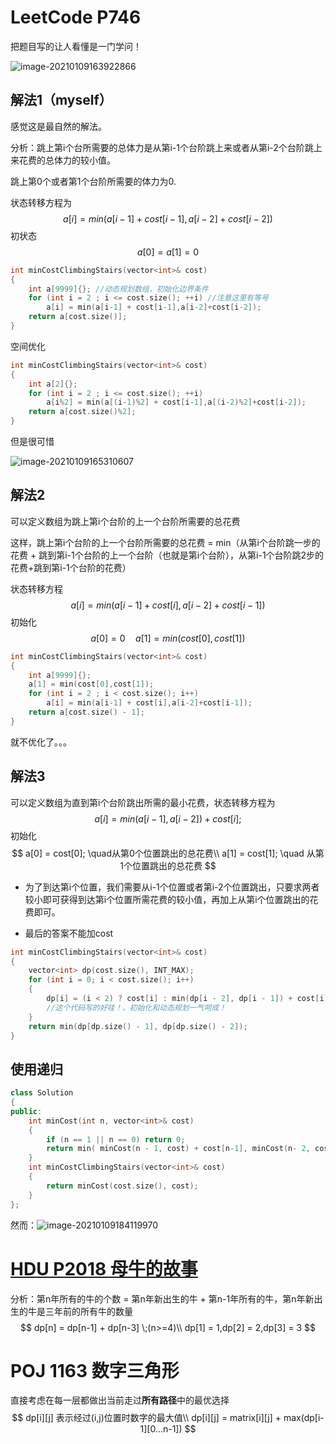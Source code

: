 

# LeetCode P746

把题目写的让人看懂是一门学问！

 ![image-20210109163922866](E:\C-NoteBook\算法\动态规划\1维动态规划.assets\image-20210109163922866.png)

## 解法1（myself）

感觉这是最自然的解法。

分析：跳上第i个台所需要的总体力是从第i-1个台阶跳上来或者从第i-2个台阶跳上来花费的总体力的较小值。

跳上第0个或者第1个台阶所需要的体力为0.

状态转移方程为
$$
a[i] = min(a[i-1]+cost[i-1],a[i-2]+cost[i-2])
$$
初状态
$$
a[0] = a[1] = 0
$$

```c++
int minCostClimbingStairs(vector<int>& cost)
{
    int a[9999]{}; //动态规划数组，初始化边界条件
    for (int i = 2 ; i <= cost.size(); ++i) //注意这里有等号
        a[i] = min(a[i-1] + cost[i-1],a[i-2]+cost[i-2]);
    return a[cost.size()];
}
```

空间优化

```c++
int minCostClimbingStairs(vector<int>& cost)
{
    int a[2]{};
    for (int i = 2 ; i <= cost.size(); ++i)
        a[i%2] = min(a[(i-1)%2] + cost[i-1],a[(i-2)%2]+cost[i-2]);
    return a[cost.size()%2];
}
```

但是很可惜

![image-20210109165310607](E:\C-NoteBook\算法\动态规划\1维动态规划.assets\image-20210109165310607.png)

## 解法2

可以定义数组为跳上第i个台阶的上一个台阶所需要的总花费

这样，跳上第i个台阶的上一个台阶所需要的总花费 = min（从第i个台阶跳一步的花费 + 跳到第i-1个台阶的上一个台阶（也就是第i个台阶），从第i-1个台阶跳2步的花费+跳到第i-1个台阶的花费）

状态转移方程
$$
a[i] = min(a[i-1]+cost[i],a[i-2]+cost[i-1])
$$
初始化
$$
a[0] = 0\quad a[1] = min(cost[0],cost[1])
$$

```c++
int minCostClimbingStairs(vector<int>& cost)
{
    int a[9999]{};
    a[1] = min(cost[0],cost[1]);
    for (int i = 2 ; i < cost.size(); i++)
        a[i] = min(a[i-1] + cost[i],a[i-2]+cost[i-1]);
    return a[cost.size() - 1];
}
```

就不优化了。。。

## 解法3

可以定义数组为直到第i个台阶跳出所需的最小花费，状态转移方程为
$$
a[i] = min(a[i-1],a[i-2]) + cost[i];
$$
初始化
$$
a[0] = cost[0]; \quad从第0个位置跳出的总花费\\
a[1] = cost[1]; \quad 从第1个位置跳出的总花费
$$

- 为了到达第i个位置，我们需要从i-1个位置或者第i-2个位置跳出，只要求两者较小即可获得到达第i个位置所需花费的较小值，再加上从第i个位置跳出的花费即可。

- 最后的答案不能加cost

```c++
int minCostClimbingStairs(vector<int>& cost)
{
    vector<int> dp(cost.size(), INT_MAX);
    for (int i = 0; i < cost.size(); i++) 
    {
        dp[i] = (i < 2) ? cost[i] : min(dp[i - 2], dp[i - 1]) + cost[i];
        //这个代码写的好哇！，初始化和动态规划一气呵成！
    }
    return min(dp[dp.size() - 1], dp[dp.size() - 2]);
}
```

## 使用递归

```c++
class Solution 
{
public:
    int minCost(int n, vector<int>& cost)
    {
        if (n == 1 || n == 0) return 0;
        return min( minCost(n - 1, cost) + cost[n-1], minCost(n- 2, cost) + cost[n - 2]);
    }
    int minCostClimbingStairs(vector<int>& cost)
    {
        return minCost(cost.size(), cost);
    }
};
```

然而：![image-20210109184119970](E:\C-NoteBook\算法\动态规划\1维动态规划.assets\image-20210109184119970.png)

# [HDU P2018 母牛的故事](http://acm.hdu.edu.cn/showproblem.php?pid=2018)



分析：第n年所有的牛的个数 = 第n年新出生的牛 + 第n-1年所有的牛，第n年新出生的牛是三年前的所有牛的数量
$$
dp[n] = dp[n-1] + dp[n-3] \;(n>=4)\\ 
dp[1] = 1,dp[2] = 2,dp[3] = 3
$$

# POJ 1163 数字三角形

直接考虑在每一层都做出当前走过**所有路径**中的最优选择
$$
dp[i][j] 表示经过(i,j)位置时数字的最大值\\
dp[i][j] = matrix[i][j] + max(dp[i-1][0...n-1])
$$


```c++

```

